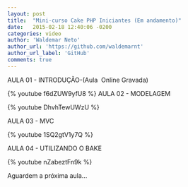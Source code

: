 ```yaml
---
layout: post
title:  "Mini-curso Cake PHP Iniciantes (Em andamento)"
date:   2015-02-18 12:40:06 -0200
categories: video
author: 'Waldemar Neto'
author_url: 'https://github.com/waldemarnt'
author_url_label: 'GitHub'
comments: true
---
```

AULA 01 - INTRODUÇÃO-(Aula  Online Gravada)

{% youtube f6dZUW9yfU8 %}
AULA 02 - MODELAGEM

{% youtube DhvhTewUWzU %}

AULA 03 - MVC

{% youtube 1SQ2gtV1y7Q %}

AULA 04 - UTILIZANDO O BAKE

{% youtube nZabeztFn9k %}

Aguardem a próxima aula...
